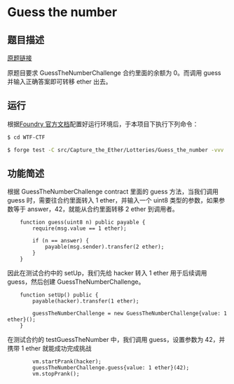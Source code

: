 # Guess the number

## 题目描述

[原题链接](https://capturetheether.com/challenges/lotteries/guess-the-number/)

原题目要求 GuessTheNumberChallenge 合约里面的余额为 0。而调用 guess 并输入正确答案即可转移 ether 出去。

## 运行

根据[Foundry 官方文档](https://getfoundry.sh/)配置好运行环境后，于本项目下执行下列命令：

```sh
$ cd WTF-CTF

$ forge test -C src/Capture_the_Ether/Lotteries/Guess_the_number -vvv
```

## 功能简述

根据 GuessTheNumberChallenge contract 里面的 guess 方法，当我们调用 guess 时，需要往合约里面转入 1 ether，并输入一个 uint8 类型的参数，如果参数等于 answer，42，就能从合约里面转移 2 ether 到调用者。
```sol
    function guess(uint8 n) public payable {
        require(msg.value == 1 ether);

        if (n == answer) {
            payable(msg.sender).transfer(2 ether);
        }
    }
```

因此在测试合约中的 setUp，我们先给 hacker 转入 1 ether 用于后续调用 guess，然后创建 GuessTheNumberChallenge。
```sol
    function setUp() public {
        payable(hacker).transfer(1 ether);

        guessTheNumberChallenge = new GuessTheNumberChallenge{value: 1 ether}();
    }
```

在测试合约的 testGuessTheNumber 中，我们调用 guess，设置参数为 42，并携带 1 ether 就能成功完成挑战
```sol
        vm.startPrank(hacker);
        guessTheNumberChallenge.guess{value: 1 ether}(42);
        vm.stopPrank();
```